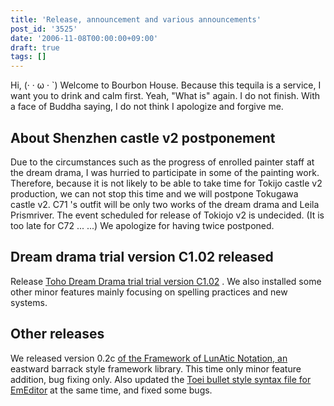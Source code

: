 ```yaml
---
title: 'Release, announcement and various announcements'
post_id: '3525'
date: '2006-11-08T00:00:00+09:00'
draft: true
tags: []
---
```


Hi, (· · ω · `) Welcome to Bourbon House. Because this tequila is a service, I want you to drink and calm first. Yeah, "What is" again. I do not finish. With a face of Buddha saying, I do not think I apologize and forgive me.

## About Shenzhen castle v2 postponement

Due to the circumstances such as the progress of enrolled painter staff at the dream drama, I was hurried to participate in some of the painting work. Therefore, because it is not likely to be able to take time for Tokijo castle v2 production, we can not stop this time and we will postpone Tokugawa castle v2. C71 's outfit will be only two works of the dream drama and Leila Prismriver. The event scheduled for release of Tokiojo v2 is undecided. (It is too late for C72 ... ...) We apologize for having twice postponed.

## Dream drama trial version C1.02 released

Release [Toho Dream Drama trial trial version C1.02](https://danmaq.com/!/thC/) . We also installed some other minor features mainly focusing on spelling practices and new systems.

## Other releases

We released version 0.2c [of the Framework of LunAtic Notation, an](https://danmaq.com/tag/flan) eastward barrack style framework library. This time only minor feature addition, bug fixing only. Also updated the [Toei bullet style syntax file for EmEditor](https://danmaq.com/emeditor-danmakufu) at the same time, and fixed some bugs.
